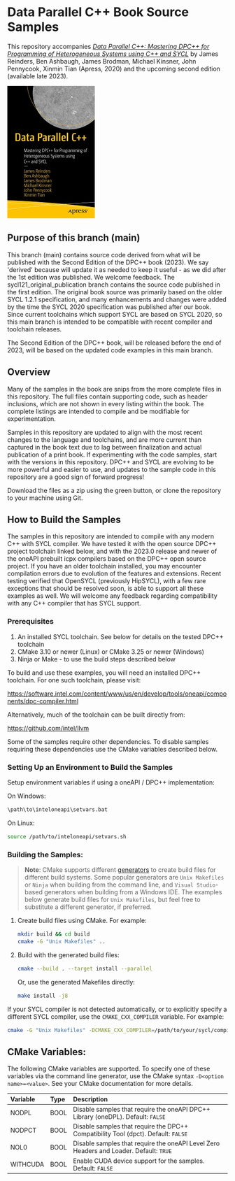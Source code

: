# Data Parallel C++ Book Source Samples

This repository accompanies [*Data Parallel C++: Mastering DPC++ for Programming of Heterogeneous Systems using C++ and SYCL*](https://www.apress.com/9781484255735) by James Reinders, Ben Ashbaugh, James Brodman, Michael Kinsner, John Pennycook, Xinmin Tian (Apress, 2020) and the upcoming second edition (available late 2023).

[comment]: #cover
![Cover image](images/9781484255735.jpg)

## Purpose of this branch (main)

This branch (main) contains source code derived from what will be published with the Second Edition of the DPC++ book (2023).  We say 'derived' because will update it as needed to keep it useful - as we did after the 1st edition was published. We welcome feedback.
The sycl121_original_publication branch contains the source code published in the first edition.
The original book source was primarily based on the older SYCL 1.2.1 specification, and many enhancements and changes were added by the time the SYCL 2020 specification was published after our book.  Since current toolchains which support SYCL are based on SYCL 2020, so this main branch is intended to be compatible with recent compiler and toolchain releases.

The Second Edition of the DPC++ book, will be released before the end of 2023, will be based on the updated code examples in this main branch.

## Overview

Many of the samples in the book are snips from the more complete files in this repository.  The full files contain supporting code, such as header inclusions, which are not shown in every listing within the book.  The complete listings are intended to compile and be modifiable for experimentation.

Samples in this repository are updated to align with the most recent changes to the language and
toolchains, and are more current than captured in the book text due to lag between finalization and actual
publication of a print book.  If experimenting with the code samples, start with the versions in this
repository.  DPC++ and SYCL are evolving to be more powerful and easier to use, and updates to the sample code
in this repository are a good sign of forward progress!

Download the files as a zip using the green button, or clone the repository to your machine using Git.

## How to Build the Samples

The samples in this repository are intended to compile with any modern C++ with SYCL compiler.
We have tested it with the open source DPC++ project toolchain linked below, and with the 2023.0 release and newer of the oneAPI prebuilt icpx compilers based on the DPC++ open source project.  If you have an older toolchain installed, you may encounter compilation errors due to evolution of the features and extensions.
Recent testing verified that OpenSYCL (previously HipSYCL), with a few rare exceptions that should be resolved soon, is able to support all these examples as well.
We will welcome any feedback regarding compatibility with any C++ compiler that has SYCL support.

### Prerequisites

1. An installed SYCL toolchain.  See below for details on the tested DPC++ toolchain
1. CMake 3.10 or newer (Linux) or CMake 3.25 or newer (Windows)
1. Ninja or Make - to use the build steps described below

To build and use these examples, you will need an installed DPC++ toolchain.  For one such toolchain, please visit:

https://software.intel.com/content/www/us/en/develop/tools/oneapi/components/dpc-compiler.html

Alternatively, much of the toolchain can be built directly from:

https://github.com/intel/llvm

Some of the samples require other dependencies.  To disable samples requiring these dependencies use the CMake variables described below.

### Setting Up an Environment to Build the Samples

Setup environment variables if using a oneAPI / DPC++ implementation:

On Windows:

```sh
\path\to\inteloneapi\setvars.bat
```

On Linux:

```sh
source /path/to/inteloneapi/setvars.sh
```

### Building the Samples:

> **Note**: 
> CMake supports different [generators](https://cmake.org/cmake/help/latest/manual/cmake-generators.7.html) to create build files for different build systems.  Some popular generators are `Unix Makefiles` or `Ninja` when building from the command line, and `Visual Studio`-based generators when building from a Windows IDE.  The examples below generate build files for `Unix Makefiles`, but feel free to substitute a different generator, if preferred.

1. Create build files using CMake.  For example:

    ```sh
    mkdir build && cd build
    cmake -G "Unix Makefiles" ..
    ```

2. Build with the generated build files:

    ```sh
    cmake --build . --target install --parallel
    ```

    Or, use the generated Makefiles directly:

    ```sh
    make install -j8
    ```

If your SYCL compiler is not detected automatically, or to explicitly specify a different SYCL compiler, use the `CMAKE_CXX_COMPILER` variable.  For example:

```sh
cmake -G "Unix Makefiles" -DCMAKE_CXX_COMPILER=/path/to/your/sycl/compiler ..
```

## CMake Variables:

The following CMake variables are supported.  To specify one of these variables
via the command line generator, use the CMake syntax `-D<option name>=<value>`.
See your CMake documentation for more details.

| Variable | Type | Description |
|:---------|:-----|:------------|
| NODPL | BOOL | Disable samples that require the oneAPI DPC++ Library (oneDPL).  Default: `FALSE`
| NODPCT | BOOL | Disable samples that require the DPC++ Compatibility Tool (dpct).  Default: `FALSE`
| NOL0 | BOOL | Disable samples that require the oneAPI Level Zero Headers and Loader.  Default: `TRUE`
| WITHCUDA | BOOL | Enable CUDA device support for the samples.  Default: `FALSE`
